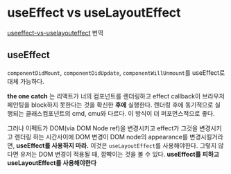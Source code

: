 # useEffect vs useLayoutEffect

[useeffect-vs-uselayouteffect](https://kentcdodds.com/blog/useeffect-vs-uselayouteffect) 번역

## useEffect

`componentDidMount`, `componentDidUpdate`, `componentWillUnmount`를 useEffect로 대체 가능하다.

**the one catch** 는 리액트가 너의 컴포넌트를 렌더링하고 effect callback이 브라우저 페인팅을 block하지 못한다는 것을 확신한 **후에** 실행한다. 렌더링 후에 동기적으로 실행되는 클래스컴포넌트의 cmd, cmu와 다르다. 이 방식이 더 퍼포먼스적으로 좋다.

그러나 이펙트가 DOM(via DOM Node ref)을 변경시키고 effect가 그것을 변경시키고 렌더링 하는 시간사이에 DOM 변경이 DOM node의 appearance를 변경시킬거라면, **useEffect를 사용하지 마라.** 이것은 `useLayoutEffect`를 사용해야한다. 그렇지 않다면 유저는 DOM 변경이 적용될 때, 깜빡이는 것을 볼 수 있다. **useEffect를 피하고 useLayoutEffect를 사용해야한다**
